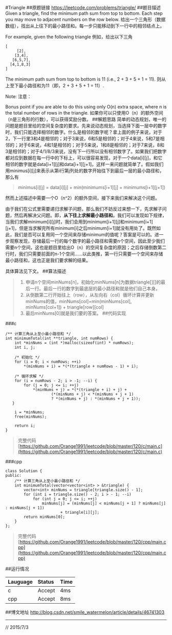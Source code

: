 #Triangle
##原题链接
https://leetcode.com/problems/triangle/
##题目描述
Given a triangle, find the minimum path sum from top to bottom. Each step you may move to adjacent numbers on the row below.
给出一个三角形（数据数组），找出从上往下的最小路径和。每一步只能移动到下一行中的相邻结点上。

For example, given the following triangle
例如，给出以下三角

    [
         [2],
        [3,4],
       [6,5,7],
      [4,1,8,3]
    ]

The minimum path sum from top to bottom is 11 (i.e., 2 + 3 + 5 + 1 = 11).
则从上至下最小路径和为11（即，2 + 3 + 5 + 1 = 11）.

Note:
注意：

Bonus point if you are able to do this using only O(n) extra space, where n is the total number of rows in the triangle.
如果你可以只使用O（n）的额外空间（n是三角形的行数），可以获得奖励分数。
##解题思路
简单的动态规划，唯一的问题是题目里给的空间复杂度的要求。先来说动态规划，当选择下面一层中的数字时，我们只能选择相邻的数字。什么是相邻的数字呢？拿上面的例子来说，对于2，下一行里3和4是相邻的；对于3来说，6和5是相邻的；对于4来说，5和7是相邻的；对于6来说，4和1是相邻的；对于5来说，1和8是相邻的；对于7来说，8和3是相邻的；对于4/1/8/3来说，没有下一行所以没有相邻数字了。如果我们把数字都对应到数据在每一行中的下标上，可以很容易发现，对于一个data[i][j]，和它相邻的数字就是data[i+1][j]和data[i+1][j+1]。这样一来问题就简单了。假如我们用minimus[i][j]来表示从第i行第j列处的数字开始往下到最后一层的最小路径和，那么有

> minimus[i][j] = data[i][j] + min(minimums[i+1][j] + minimums[i+1][j+1])

然而上述描述中需要一个O（n^2）的额外空间，接下来我们来解决这个问题。

由于我们在公式里需要递归求解子问题，那么我们不妨反过来想一下，先求解子问题，然后再解决父问题。即，**从下往上求解最小路径和**。我们可以发现如下规律，当我们求解minimum[i][j]时，我们会用到minimum[i+1][j]和minimum[i+1][j+1]，但是当求解完所有minimum[i]之后minimum[i+1]就没有用处了。既然如此，我们是否可以复用同一个空间来存储minimum的值呢？答案是可以的。进一步观察发现，存储最后一行的每个数字的最小路径和需要n个空间，因此至少我们需要n个空间，这也是题目里给出O（n）的空间复杂度的原因；之后存储倒数第二行时，我们只需要前面的n-1个空间……以此类推，第一行只需要一个空间来存储最小路径和，这也正是我们要求解的结果。

具体算法见下文。
##算法描述
> 1. 申请n个空间minNums[n]，初始化minNums[n]为数据triangle[][]的最后一行。最后一行的数字到最底层的最小路径和就是他们自己本身。
> 2. 从倒数第二行开始往上（row），从左向右（col）循环计算并更新minNums的值，minNums[col]=min(minNums[col], minNums[col+1]) + triangle[row][col]
> 3. 最后minNums[0]就是我们要的答案。
##代码实现

###c

```
/** 计算三角从上至小最小路径和 */
int minimumTotal(int **triangle, int numRows) {
    int *minNums = (int *)malloc(sizeof(int) * numRows);
    int i, j;

    /* 初始化 */
    for (i = 0; i < numRows; ++i)
        *(minNums + i) = *(*(triangle + numRows - 1) + i);

    /* 循环求解 */
    for (i = numRows - 2; i > -1; --i) {
        for (j = 0; j <= i; ++j)
            *(minNums + j) = *(*(triangle + i) + j) + 
                    (*(minNums + j) < *(minNums + j + 1) 
                    ? *(minNums + j) : *(minNums + j + 1));
   }

    i = *minNums;
    free(minNums);

    return i;
}
```
> 完整代码[https://github.com/Orange1991/leetcode/blob/master/120/c/main.c](https://github.com/Orange1991/leetcode/blob/master/120/c/main.c)

###cpp

```
class Solution {
public:
    /** 计算三角从上至小最小路径和 */
    int minimumTotal(vector<vector<int> > &triangle) {
        vector<int> minNums = triangle[triangle.size() - 1];
        for (int i = triangle.size() - 2; i > - 1; --i)
            for (int j = 0; j <= i; ++j)
                minNums[j] = (minNums[j] < minNums[j + 1] ? minNums[j] : minNums[j + 1])
                        + triangle[i][j];
        return minNums[0];
    }
};
```
> 完整代码[https://github.com/Orange1991/leetcode/blob/master/120/cpp/main.cpp](https://github.com/Orange1991/leetcode/blob/master/120/cpp/main.cpp)

##运行情况

| Lauguage | Status | Time |
| :------- | :----- | :--- |
| c        | Accept | 4ms  |
| cpp      | Accept | 8ms  |

##博文地址
http://blog.csdn.net/smile_watermelon/article/details/46741303

---
// 2015/7/3

